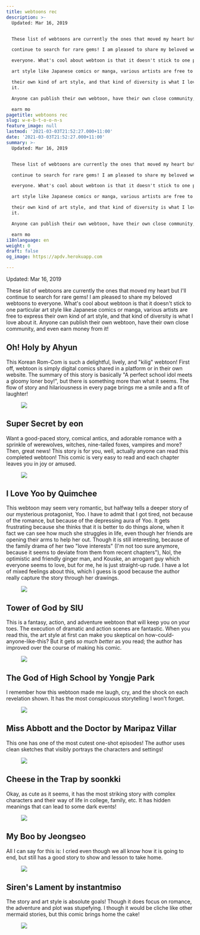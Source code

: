 ```yaml
---
title: webtoons rec
description: >-
  Updated: Mar 16, 2019


  These list of webtoons are currently the ones that moved my heart but I'll

  continue to search for rare gems! I am pleased to share my beloved webtoons to

  everyone. What's cool about webtoon is that it doesn't stick to one particular

  art style like Japanese comics or manga, various artists are free to express

  their own kind of art style, and that kind of diversity is what I love about
  it.

  Anyone can publish their own webtoon, have their own close community, and even

  earn mo
pagetitle: webtoons rec
slug: w-e-b-t-o-o-n-s
feature_image: null
lastmod: '2021-03-03T21:52:27.000+11:00'
date: '2021-03-03T21:52:27.000+11:00'
summary: >-
  Updated: Mar 16, 2019


  These list of webtoons are currently the ones that moved my heart but I'll

  continue to search for rare gems! I am pleased to share my beloved webtoons to

  everyone. What's cool about webtoon is that it doesn't stick to one particular

  art style like Japanese comics or manga, various artists are free to express

  their own kind of art style, and that kind of diversity is what I love about
  it.

  Anyone can publish their own webtoon, have their own close community, and even

  earn mo
i18nlanguage: en
weight: 0
draft: false
og_image: https://apdv.herokuapp.com

---
```

<p>Updated: Mar 16, 2019</p><p>These list of webtoons are currently the ones that moved my heart but I'll continue to search for rare gems! I am pleased to share my beloved webtoons to everyone. What's cool about webtoon is that it doesn't stick to one particular art style like Japanese comics or manga, various artists are free to express their own kind of art style, and that kind of diversity is what I love about it. Anyone can publish their own webtoon, have their own close community, and even earn money from it!</p><h2 id="oh-holy-by-ahyun">Oh! Holy by Ahyun</h2><p>This Korean Rom-Com is such a delightful, lively, and "kilig" webtoon! First off, webtoon is simply digital comics shared in a platform or in their own website. The summary of this story is basically "A perfect school idol meets a gloomy loner boy!", but there is something more than what it seems. The flow of story and hilariousness in every page brings me a smile and a fit of laughter! </p><figure class="kg-card kg-image-card"><img src="https://static.wixstatic.com/media/7a763a_eea4da2f50a74d3384eb8f70600f0594~mv2.png/v1/fill/w_1175,h_296,al_c,q_90,usm_0.66_1.00_0.01/7a763a_eea4da2f50a74d3384eb8f70600f0594~mv2.webp" class="kg-image"></figure><h2 id="super-secret-by-eon">Super Secret by eon</h2><p>Want a good-paced story, comical antics, and adorable romance with a sprinkle of werewolves, witches, nine-tailed foxes, vampires and more? Then, great news! This story is for you, well, actually anyone can read this completed webtoon! This comic is very easy to read and each chapter leaves you in joy or amused. </p><figure class="kg-card kg-image-card"><img src="https://static.wixstatic.com/media/7a763a_e37efd87274c4222aa33460a5ef3a22d~mv2.png/v1/fill/w_1175,h_300,al_c,q_90,usm_0.66_1.00_0.01/7a763a_e37efd87274c4222aa33460a5ef3a22d~mv2.webp" class="kg-image"></figure><h2 id="i-love-yoo-by-quimchee">I Love Yoo by Quimchee</h2><p>This webtoon may seem very romantic, but halfway tells a deeper story of our mysterious protagonist, Yoo. I have to admit that I got tired, not because of the romance, but because of the depressing aura of Yoo. It gets frustrating because she thinks that it is better to do things alone, when it fact we can see how much she struggles in life, even though her friends are opening their arms to help her out. Though it is still interesting, because of the family drama of her two "love interests" (I'm not too sure anymore, because it seems to deviate from them from recent chapters"), Nol, the optimistic and friendly ginger man, and Kouske, an arrogant guy which everyone seems to love, but for me, he is just straight-up rude. I have a lot of mixed feelings about this, which I guess is good because the author really capture the story through her drawings.<br></p><figure class="kg-card kg-image-card"><img src="https://static.wixstatic.com/media/7a763a_9056321829cd49b3b64da6a4ce11272f~mv2.png/v1/fill/w_1175,h_376,al_c,q_90,usm_0.66_1.00_0.01/7a763a_9056321829cd49b3b64da6a4ce11272f~mv2.webp" class="kg-image"></figure><h2 id="tower-of-god-by-siu">Tower of God by SIU</h2><p>This is a fantasy, action, and adventure webtoon that will keep you on your toes. The execution of dramatic and action scenes are fantastic. When you read this, the art style at first can make you skeptical on how-could-anyone-like-this? But it gets <em><em>so much better </em></em> as you read; the author has improved over the course of making his comic.</p><figure class="kg-card kg-image-card"><img src="https://static.wixstatic.com/media/7a763a_78b6fbae37fc4d93b7a44d96d2138604~mv2.png/v1/fill/w_1175,h_443,al_c,q_90,usm_0.66_1.00_0.01/7a763a_78b6fbae37fc4d93b7a44d96d2138604~mv2.webp" class="kg-image"></figure><h2 id="the-god-of-high-school-by-yongje-park">The God of High School by Yongje Park</h2><p>I remember how this webtoon made me laugh, cry, and the shock on each revelation shown. It has the most conspicuous storytelling I won't forget.</p><figure class="kg-card kg-image-card"><img src="https://static.wixstatic.com/media/7a763a_3fcf807aabf44086a667969ea5764229~mv2.png/v1/fill/w_1175,h_523,al_c,q_90,usm_0.66_1.00_0.01/7a763a_3fcf807aabf44086a667969ea5764229~mv2.webp" class="kg-image"></figure><h2 id="miss-abbott-and-the-doctor-by-maripaz-villar">Miss Abbott and the Doctor by Maripaz Villar</h2><p>This one has one of the most cutest one-shot episodes! The author uses clean sketches that visibly portrays the characters and settings!</p><figure class="kg-card kg-image-card"><img src="https://static.wixstatic.com/media/7a763a_c21bda8b21614f649aceff6ae9bc5ebe~mv2.png/v1/fill/w_1175,h_528,al_c,q_90,usm_0.66_1.00_0.01/7a763a_c21bda8b21614f649aceff6ae9bc5ebe~mv2.webp" class="kg-image"></figure><h2 id="cheese-in-the-trap-by-soonkki">Cheese in the Trap by soonkki</h2><p>Okay, as cute as it seems, it has the most striking story with complex characters and their way of life in college, family, etc. It has hidden meanings that can lead to some dark events!</p><figure class="kg-card kg-image-card"><img src="https://static.wixstatic.com/media/7a763a_f87b2551c1a943278963073170f70a45~mv2.png/v1/fill/w_1175,h_513,al_c,q_90,usm_0.66_1.00_0.01/7a763a_f87b2551c1a943278963073170f70a45~mv2.webp" class="kg-image"></figure><h2 id="my-boo-by-jeongseo">My Boo by Jeongseo</h2><p>All I can say for this is: I cried even though we all know how it is going to end, but still has a good story to show and lesson to take home.</p><figure class="kg-card kg-image-card"><img src="https://static.wixstatic.com/media/7a763a_32c39a0312294d03a2ddabf3f13bf789~mv2.png/v1/fill/w_1175,h_380,al_c,q_90,usm_0.66_1.00_0.01/7a763a_32c39a0312294d03a2ddabf3f13bf789~mv2.webp" class="kg-image"></figure><h2 id="siren-s-lament-by-instantmiso">Siren's Lament by instantmiso</h2><p>The story and art style is absolute goals! Though it does focus on romance, the adventure and plot was stupefying. I though it would be cliche like other mermaid stories, but this comic brings home the cake!</p><figure class="kg-card kg-image-card"><img src="https://static.wixstatic.com/media/7a763a_70e85e520d5c49dd9615e37b4507e1a6~mv2.png/v1/fill/w_1175,h_515,al_c,q_90,usm_0.66_1.00_0.01/7a763a_70e85e520d5c49dd9615e37b4507e1a6~mv2.webp" class="kg-image"></figure>
